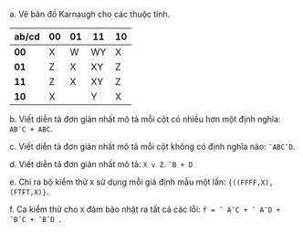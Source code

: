 a. Vẽ bản đồ Karnaugh cho các thuộc tính. 

| ab/cd | 00 | 01 | 11 | 10 |
| -- | -- | -- | -- |--- |
| **00** | X | W | WY | X | 
| **01** | Z | X | XY | Z |
| **11** | Z | X | XY | Z |
| **10** | X |   | Y | X |

b. Viết diễn tả đơn giản nhất mô tả mỗi cột có nhiều hơn một định nghĩa:
`AB¯C + ABC`.

c. Viết diễn tả đơn giản nhất mô tả mỗi cột không có định nghĩa nào: `¯ABC¯D`.

d. Viết diễn tả đơn giản nhất mô tả: `X v Z`.
`¯B + D`

e. Chỉ ra bộ kiểm thử `X` sử dụng mỗi giả định mẫu một lần:
`{((FFFF,X),(FTFT,X)}`.
  
f. Ca kiểm thử cho `X` đảm bảo nhật ra tất cả các lỗi:
`f = ¯ A¯C + ¯ A¯D + ¯B¯C + ¯B¯D `.
